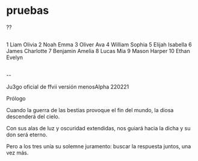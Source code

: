 # pruebas

??
##
1	Liam	Olivia
2	Noah	Emma
3	Oliver	Ava
4	William	Sophia
5	Elijah	Isabella
6	James	Charlotte
7	Benjamin	Amelia
8	Lucas	Mia
9	Mason	Harper
10	Ethan	Evelyn
##
--


Ju3go oficial de ffvii versión menosAlpha 220221 


Prólogo

Cuando la guerra de las bestias provoque el fin del mundo, la diosa descenderá del cielo.

Con sus alas de luz y oscuridad extendidas, nos guiará hacia la dicha y su don será eterno.

Pero a los tres unía su solemne juramento: buscar la respuesta juntos, una vez más.

